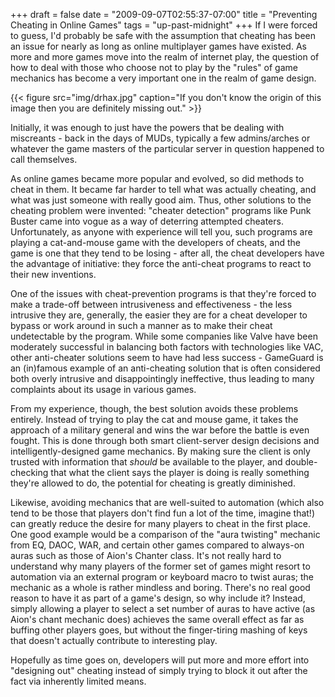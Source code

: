 +++
draft = false
date = "2009-09-07T02:55:37-07:00"
title = "Preventing Cheating in Online Games"
tags = "up-past-midnight"
+++
If I were forced to guess, I'd probably be safe with the assumption that cheating has been an issue for nearly as long as online multiplayer games have existed. As more and more games move into the realm of internet play, the question of how to deal with those who choose not to play by the "rules" of game mechanics has become a very important one in the realm of game design.

{{< figure src="img/drhax.jpg" caption="If you don't know the origin of this image then you are definitely missing out." >}}

Initially, it was enough to just have the powers that be dealing with miscreants - back in the days of MUDs, typically a few admins/arches or whatever the game masters of the particular server in question happened to call themselves.

As online games became more popular and evolved, so did methods to cheat in them. It became far harder to tell what was actually cheating, and what was just someone with really good aim. Thus, other solutions to the cheating problem were invented: "cheater detection" programs like Punk Buster came into vogue as a way of deterring attempted cheaters. Unfortunately, as anyone with experience will tell you, such programs are playing a cat-and-mouse game with the developers of cheats, and the game is one that they tend to be losing - after all, the cheat developers have the advantage of initiative: they force the anti-cheat programs to react to their new inventions.

<!--more-->One of the issues with cheat-prevention programs is that they're forced to make a trade-off between intrusiveness and effectiveness - the less intrusive they are, generally, the easier they are for a cheat developer to bypass or work around in such a manner as to make their cheat undetectable by the program. While some companies like Valve have been moderately successful in balancing both factors with technologies like VAC, other anti-cheater solutions seem to have had less success - GameGuard is an (in)famous example of an anti-cheating solution that is often considered both overly intrusive and disappointingly ineffective, thus leading to many complaints about its usage in various games.

From my experience, though, the best solution avoids these problems entirely. Instead of trying to play the cat and mouse game, it takes the approach of a military general and wins the war before the battle is even fought. This is done through both smart client-server design decisions and intelligently-designed game mechanics. By making sure the client is only trusted with information that *should* be available to the player, and double-checking that what the client says the player is doing is really something they're allowed to do, the potential for cheating is greatly diminished.

Likewise, avoiding mechanics that are well-suited to automation (which also tend to be those that players don't find fun a lot of the time, imagine that!) can greatly reduce the desire for many players to cheat in the first place. One good example would be a comparison of the "aura twisting" mechanic from EQ, DAOC, WAR, and certain other games compared to always-on auras such as those of Aion's Chanter class. It's not really hard to understand why many players of the former set of games might resort to automation via an external program or keyboard macro to twist auras; the mechanic as a whole is rather mindless and boring. There's no real good reason to have it as part of a game's design, so why include it? Instead, simply allowing a player to select a set number of auras to have active (as Aion's chant mechanic does) achieves the same overall effect as far as buffing other players goes, but without the finger-tiring mashing of keys that doesn't actually contribute to interesting play.

Hopefully as time goes on, developers will put more and more effort into "designing out" cheating instead of simply trying to block it out after the fact via inherently limited means.
